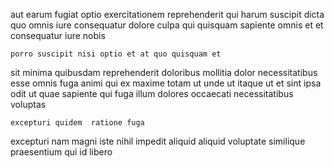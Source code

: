 <!--
title: Digitized systematic utilisation
author: Meaghan
date: 2014-09-17-1404
link: 2014-09-17-1404-digitized-systematic-utilisation
tags: [params,UX,Backbone,beards]
-->

aut earum fugiat optio exercitationem reprehenderit qui harum
suscipit dicta quo omnis iure
consequatur dolore culpa qui quisquam
sapiente omnis et et consequatur iure nobis
 	porro suscipit nisi optio et at quo quisquam et
sit minima quibusdam reprehenderit doloribus mollitia dolor necessitatibus esse omnis
fuga animi qui ex maxime totam ut unde ut
itaque ut et
sint ipsa odit ut quae sapiente qui
fuga illum dolores occaecati necessitatibus voluptas
 	excepturi quidem  ratione fuga
excepturi nam magni iste nihil impedit aliquid
aliquid voluptate similique praesentium qui id libero